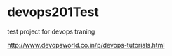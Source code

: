 # devops201Test
test project for devops traning

http://www.devopsworld.co.in/p/devops-tutorials.html

